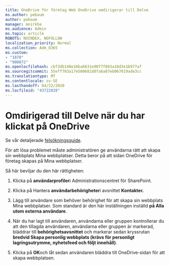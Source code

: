 ```yaml
---
title: OneDrive för företag Web OneDrive omdirigerar till Delve
ms.author: pebaum
author: pebaum
manager: mnirkhe
ms.audience: Admin
ms.topic: article
ROBOTS: NOINDEX, NOFOLLOW
localization_priority: Normal
ms.collection: Adm_O365
ms.custom:
- "1870"
- "900072"
ms.openlocfilehash: cbf3db148e16ba6631e9077f893a18d3e1b977af
ms.sourcegitcommit: 55eff703a17e500681d8fa6a87eb067019ade3cc
ms.translationtype: MT
ms.contentlocale: sv-SE
ms.lasthandoff: 04/22/2020
ms.locfileid: "43722828"
---
```

# <a name="redirected-to-delve-after-you-click-onedrive"></a>Omdirigerad till Delve när du har klickat på OneDrive

Se vår detaljerade [felsökningsguide](https://docs.microsoft.com/sharepoint/support/sites/troubleshooting-guide-for-sites-stopped-at-provisioning).

För att lösa problemet måste administratören ge användarna rätt att skapa sin webbplats Mina webbplatser. Detta beror på att sidan OneDrive för företag skapas på Mina webbplatser.

Så här beviljar du den här rättigheten:

1. Klicka på **användarprofiler**i Administrationscentret för SharePoint.

2. Klicka på Hantera **användarbehörigheter**i avsnittet **Kontakter.**

3. Lägg till användare som behöver behörighet för att skapa sin webbplats Mina webbplatser. Som standard är den här inställningen inställd **på Alla utom externa användare**.

4. När du har lagt till användaren, användarna eller gruppen kontrollerar du att den tillagda användaren, användarna eller gruppen är markerad, bläddrar till **behörighetsavsnittet** och markerar sedan kryssrutan **bredvid Skapa personlig webbplats (krävs för personligt lagringsutrymme, nyhetsfeed och följt innehåll)**.

5. Klicka på **OK**och låt sedan användaren bläddra till OneDrive-sidan för att skapa webbplatsen.
